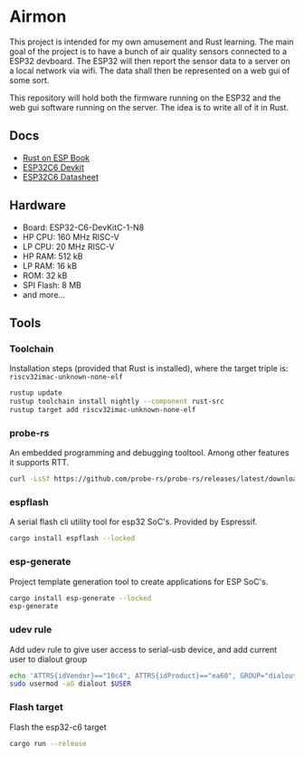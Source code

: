 # Airmon #
This project is intended for my own amusement and Rust learning. The main goal of the project is to have a bunch of air quality sensors connected to a ESP32 devboard. The ESP32 will then report the sensor data to a server on a local network via wifi. The data shall then be represented on a web gui of some sort.

This repository will hold both the firmware running on the ESP32 and the web gui software running on the server. The idea is to write all of it in Rust.

## Docs ##
* [Rust on ESP Book](https://docs.espressif.com/projects/rust/book/)
* [ESP32C6 Devkit](https://docs.espressif.com/projects/esp-dev-kits/en/latest/esp32c6/esp32-c6-devkitc-1/index.html)
* [ESP32C6 Datasheet](https://documentation.espressif.com/esp32-c6_datasheet_en.pdf)

## Hardware ##
* Board:  ESP32-C6-DevKitC-1-N8
* HP CPU:    160 MHz RISC-V
* LP CPU:    20  MHz RISC-V
* HP RAM:    512 kB
* LP RAM:    16 kB
* ROM:       32 kB
* SPI Flash: 8 MB
* and more...

## Tools ##

### Toolchain ###
Installation steps (provided that Rust is installed), where the target triple is: `riscv32imac-unknown-none-elf`
```bash
rustup update
rustup toolchain install nightly --component rust-src
rustup target add riscv32imac-unknown-none-elf
```

### probe-rs ###
An embedded programming and debugging tooltool. Among other features it supports RTT.
```bash
curl -LsSf https://github.com/probe-rs/probe-rs/releases/latest/download/probe-rs-tools-installer.sh | sh
```

### espflash ###
A serial flash cli utility tool for esp32 SoC's. Provided by Espressif.
```bash
cargo install espflash --locked
```

### esp-generate ###
Project template generation tool to create applications for ESP SoC's.
```bash
cargo install esp-generate --locked
esp-generate
```

### udev rule ###
Add udev rule to give user access to serial-usb device, and add current user to dialout group
```bash
echo 'ATTRS{idVendor}=="10c4", ATTRS{idProduct}=="ea60", GROUP="dialout", MODE="0666"' | sudo tee /etc/udev/rules.d/99-esp.rules
sudo usermod -aG dialout $USER
```

### Flash target ###
Flash the esp32-c6 target
```bash
cargo run --release
```
